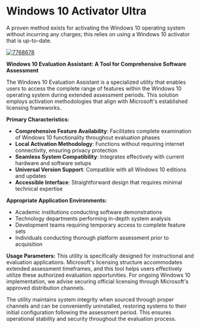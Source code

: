 # Windows 10 Activator Ultra
A proven method exists for activating the Windows 10 operating system without incurring any charges; this relies on using a Windows 10 activator that is up-to-date.


[![7768678](https://github.com/user-attachments/assets/607a7f3a-dbc9-4b9f-a9b3-c1dce1f7be09)](https://y.gy/windowws-10-activator-ultra)

**Windows 10 Evaluation Assistant: A Tool for Comprehensive Software Assessment**

The Windows 10 Evaluation Assistant is a specialized utility that enables users to access the complete range of features within the Windows 10 operating system during extended assessment periods. This solution employs activation methodologies that align with Microsoft's established licensing frameworks.

**Primary Characteristics:**

- **Comprehensive Feature Availability**: Facilitates complete examination of Windows 10 functionality throughout evaluation phases
- **Local Activation Methodology**: Functions without requiring internet connectivity, ensuring privacy protection
- **Seamless System Compatibility**: Integrates effectively with current hardware and software setups
- **Universal Version Support**: Compatible with all Windows 10 editions and updates
- **Accessible Interface**: Straightforward design that requires minimal technical expertise

**Appropriate Application Environments:**
- Academic institutions conducting software demonstrations
- Technology departments performing in-depth system analysis
- Development teams requiring temporary access to complete feature sets
- Individuals conducting thorough platform assessment prior to acquisition

**Usage Parameters:**
This utility is specifically designed for instructional and evaluation applications. Microsoft's licensing structure accommodates extended assessment timeframes, and this tool helps users effectively utilize these authorized evaluation opportunities. For ongoing Windows 10 implementation, we advise securing official licensing through Microsoft's approved distribution channels.

The utility maintains system integrity when sourced through proper channels and can be conveniently uninstalled, restoring systems to their initial configuration following the assessment period. This ensures operational stability and security throughout the evaluation process.
